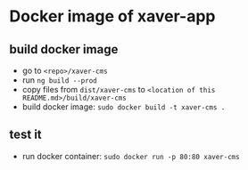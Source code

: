 # Docker image of xaver-app

## build docker image
* go to `<repo>/xaver-cms`
* run `ng build --prod`
* copy files from `dist/xaver-cms` to `<location of this README.md>/build/xaver-cms`
* build docker image: `sudo docker build -t xaver-cms .`

## test it
* run docker container: `sudo docker run -p 80:80 xaver-cms`
